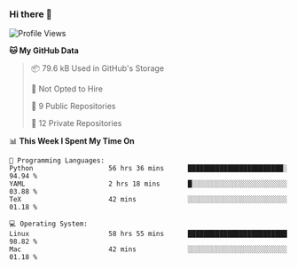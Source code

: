 ### Hi there 👋

<!--
**huayuan4396/huayuan4396** is a ✨ _special_ ✨ repository because its `README.md` (this file) appears on your GitHub profile.

Here are some ideas to get you started:

- 🔭 I’m currently working on ...
- 🌱 I’m currently learning ...
- 👯 I’m looking to collaborate on ...
- 🤔 I’m looking for help with ...
- 💬 Ask me about ...
- 📫 How to reach me: ...
- 😄 Pronouns: ...
- ⚡ Fun fact: ...
-->

<!--START_SECTION:waka-->
![Profile Views](http://img.shields.io/badge/Profile%20Views-0-blue)

**🐱 My GitHub Data** 

> 📦 79.6 kB Used in GitHub's Storage 
 > 
> 🚫 Not Opted to Hire
 > 
> 📜 9 Public Repositories 
 > 
> 🔑 12 Private Repositories 
 > 
📊 **This Week I Spent My Time On** 

```text
💬 Programming Languages: 
Python                   56 hrs 36 mins      ████████████████████████░   94.94 % 
YAML                     2 hrs 18 mins       █░░░░░░░░░░░░░░░░░░░░░░░░   03.88 % 
TeX                      42 mins             ░░░░░░░░░░░░░░░░░░░░░░░░░   01.18 % 

💻 Operating System: 
Linux                    58 hrs 55 mins      █████████████████████████   98.82 % 
Mac                      42 mins             ░░░░░░░░░░░░░░░░░░░░░░░░░   01.18 % 
```


<!--END_SECTION:waka-->

